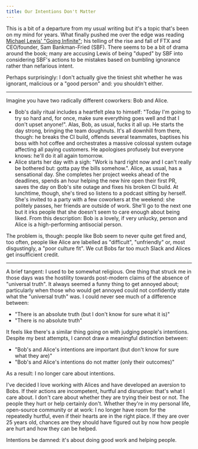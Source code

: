 ```yaml
---
title: Our Intentions Don't Matter
---
```


This is a bit of a departure from my usual writing but it's a topic that's been on my mind for years.
What finally pushed me over the edge was reading [Michael Lewis' "Going Infinite"](https://www.penguin.co.uk/books/456895/going-infinite-by-lewis-michael/9780241651117); his telling of the rise and fall of FTX and CEO/founder, Sam Bankman-Fried (SBF).
There seems to be a bit of drama around the book; many are accusing Lewis of being "duped" by SBF into considering SBF's actions to be mistakes based on bumbling ignorance rather than nefarious intent.

Perhaps surprisingly: I don't actually give the tiniest shit whether he was ignorant, malicious or a "good person" and: you shouldn't either.

---

Imagine you have two radically different coworkers: Bob and Alice.

- Bob's daily ritual includes a heartfelt plea to himself: "Today I'm going to try so hard and, for once, make sure everything goes well and that I don't upset anyone!".
  Alas, Bob, as usual, fucks it all up.
  He starts the day strong, bringing the team doughnuts.
  It's all downhill from there, though: he breaks the CI build, offends several teammates, baptises his boss with hot coffee and orchestrates a massive colossal system outage affecting all paying customers.
  He apologises profusely but everyone knows: he'll do it all again tomorrow.
- Alice starts her day with a sigh: "Work is hard right now and I can't really be bothered but: gotta pay the bills somehow.".
  Alice, as usual, has a sensational day.
  She completes her project weeks ahead of the deadlines, spends an hour helping the new hire open their first PR, saves the day on Bob's site outage and fixes his broken CI build.
  At lunchtime, though, she's tired so listens to a podcast sitting by herself.
  She's invited to a party with a few coworkers at the weekend: she politely passes, her friends are outside of work.
  She'll go to the next one but it irks people that she doesn't seem to care enough about being liked.
From this description: Bob is a lovely, if very unlucky, person and Alice is a high-performing antisocial person.

The problem is, though: people like Bob seem to never quite get fired and, too often, people like Alice are labelled as "difficult", "unfriendly" or, most disgustingly, a "poor culture fit".
We cut Bobs far too much Slack and Alices get insufficient credit.

---

A brief tangent: I used to be somewhat religious.
One thing that struck me in those days was the hostility towards post-modern claims of the absence of "universal truth".
It always seemed a funny thing to get annoyed about; particularly when those who would get annoyed could not confidently state what the "universal truth" was.
I could never see much of a difference between:

- "There is an absolute truth (but I don't know for sure what it is)"
- "There is no absolute truth"

It feels like there's a similar thing going on with judging people's intentions.
Despite my best attempts, I cannot draw a meaningful distinction between:

- "Bob's and Alice's intentions are important (but don't know for sure what they are)"
- "Bob's and Alice's intentions do not matter (only their outcomes)"

As a result: I no longer care about intentions.

I've decided I love working with Alices and have developed an aversion to Bobs.
If their actions are incompetent, hurtful and disruptive: that's what I care about.
I don't care about whether they are trying their best or not.
The people they hurt or help certainly don't.
Whether they're in my personal life, open-source community or at work: I no longer have room for the repeatedly hurtful, even if their hearts are in the right place.
If they are over 25 years old, chances are they should have figured out by now how people are hurt and how they can be helped.

Intentions be damned: it's about doing good work and helping people.
